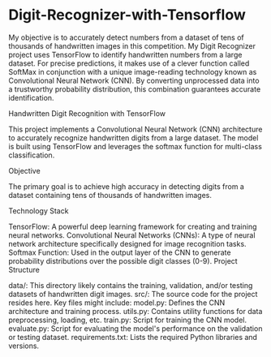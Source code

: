 # Digit-Recognizer-with-Tensorflow
My objective is to accurately detect numbers from a dataset of tens of thousands of handwritten images in this competition. My Digit Recognizer project uses TensorFlow to identify handwritten numbers from a large dataset. For precise predictions, it makes use of a clever function called SoftMax in conjunction with a unique image-reading technology known as Convolutional Neural Network (CNN). By converting unprocessed data into a trustworthy probability distribution, this combination guarantees accurate identification.


Handwritten Digit Recognition with TensorFlow

This project implements a Convolutional Neural Network (CNN) architecture to accurately recognize handwritten digits from a large dataset. The model is built using TensorFlow and leverages the softmax function for multi-class classification.

Objective

The primary goal is to achieve high accuracy in detecting digits from a dataset containing tens of thousands of handwritten images.

Technology Stack

TensorFlow: A powerful deep learning framework for creating and training neural networks.
Convolutional Neural Networks (CNNs): A type of neural network architecture specifically designed for image recognition tasks.
Softmax Function: Used in the output layer of the CNN to generate probability distributions over the possible digit classes (0-9).
Project Structure

data/: This directory likely contains the training, validation, and/or testing datasets of handwritten digit images.
src/: The source code for the project resides here. Key files might include:
model.py: Defines the CNN architecture and training process.
utils.py: Contains utility functions for data preprocessing, loading, etc.
train.py: Script for training the CNN model.
evaluate.py: Script for evaluating the model's performance on the validation or testing dataset.
requirements.txt: Lists the required Python libraries and versions.
